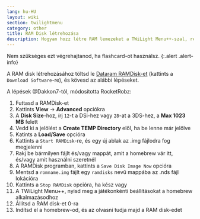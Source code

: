 ```yaml
---
lang: hu-HU
layout: wiki
section: twilightmenu
category: other
title: RAM Disk létrehozása
description: Hogyan hozz létre RAM lemezeket a TWiLight Menu++-szal, régi DS homebrew használatához
---
```


Nem szükséges ezt végrehajtanod, ha flashcard-ot használsz.
{:.alert .alert-info}

A RAM disk létrehozásához töltsd le [Dataram RAMDisk-et](http://memory.dataram.com/products-and-services/software/ramdisk#freeware) (kattints a `Download Software`-re), és kövesd az alábbi lépéseket.

A lépések @Dakkon7-tól, módosította RocketRobz:

1. Futtasd a RAMDisk-et
1. Kattints **View** -> **Advanced** opciókra
1. A **Disk Size**-hoz, írj `12`-t a DSi-hez vagy `28`-at a 3DS-hez, a **Max 1023 MB** felett
1. Vedd ki a jelölést a **Create TEMP Directory** elől, ha be lenne már jelölve
1. Katints a **Load/Save** opcióra
1. Kattints a `Start RAMDisk`-re, és egy új ablak az .img fájlodra fog megjelenni
1. Rakj be bármilyen fájlt és/vagy mappát, amit a homebrew vár itt, és/vagy amit használni szeretnél
1. A RAMDisk programban, kattints a `Save Disk Image Now` opcióra
1. Mentsd a `romname.img` fájlt egy `ramdisks` nevű mappába az .nds fájl lokációra
1. Kattints a `Stop RAMDisk` opcióra, ha kész vagy
1. A TWiLight Menu++, nyisd meg a játékonkénti beállításokat a homebrew alkalmazásodhoz
1. Állítsd a RAM disk-et 0-ra
1. Indítsd el a homebrew-od, és az olvasni tudja majd a RAM disk-edet
